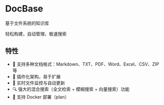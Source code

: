 # DocBase

基于文件系统的知识库

轻松构建，自动管理，极速搜索

## 特性

- 📂 支持多种文档格式：Markdown、TXT、PDF、Word、Excel、CSV、ZIP 等
- 🧩 插件化架构，易于扩展
- 🚀 实时文件监控与自动更新
- 🔍 强大的混合搜索（全文检索 + 模糊搜索 + 向量搜索）功能
- 🐳 支持 Docker 部署（plan）

<!-- TODO 去除 markitdown 依赖 -->
<!-- TODO (直接使用 meilisearch 搜索，使用 hook 处理文件校验) -->
<!-- TODO 前端界面 -->
<!-- TODO 打包 docker-compose 镜像 (docbase + meilisearch) -->

<!-- TODO 
插件管理 API
-->

<!-- 上架 1panel -->
<!-- TODO 单元测试 -->
<!-- TODO 打点日志 -->
